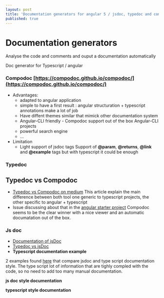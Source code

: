 ```yaml
---
layout: post
title: 'Documentation generators for angular 5 / jsdoc, typedoc and compodoc'
published: true
---
```


# Documentation generators

Analyse the code and comments and ouput a documentation automatically

Doc generator for Typescript / angular

### Compodoc [https://compodoc.github.io/compodoc/](https://compodoc.github.io/compodoc/)

* Advantages:
  * adapted to angular application
  * simple to have a first result : angular structuration + typescript annotations make a lot of job
  * Have diffent themes similar that mimick other documentation system
  * Angular-CLI friendly - Compodoc support out of the box Angular-CLI projects
  * powerful search engine
  * ...
* Limitation
  * Light support of jsdoc tags Support of **@param**, **@returns**, **@link** and **@example** tags but with typescript it could be enough

### Typedoc

## Typedoc vs Compodoc

* [Typedoc vs Compodoc on medium](https://medium.com/falafel-software/generating-documentation-for-angular-2-apps-and-nativescript-b8d2fa0bc9ae) This article explain the main difference between both tool one generic to typescript projects, the other specific to angular + typescript
* Issue discussing about that in the [angular starter project](https://github.com/AngularClass/angular-starter/issues/1370) Compodoc seems to be the clear winner with a nice viewer and an automatic documatation out of the box.

### Js doc

* [Documentation of jsDoc](http://usejsdoc.org/)
* [Typedoc vs jsDoc](https://blog.cloudflare.com/generating-documentation-for-typescript-projects/)
* **Typescript documentation example**

2 examples found [here](https://blog.cloudflare.com/generating-documentation-for-typescript-projects/) that compare jsdoc and type script documentation style. The type script lot of information that are tighly compled with the code, so no need to add too many manual documentation.

**js doc style documentation**

**typescript style documentation**

